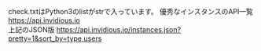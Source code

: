 check.txtはPython3のlistがstrで入っています。
優秀なインスタンスのAPI一覧 https://api.invidious.io<br>
上記のJSON版 https://api.invidious.io/instances.json?pretty=1&sort_by=type,users
